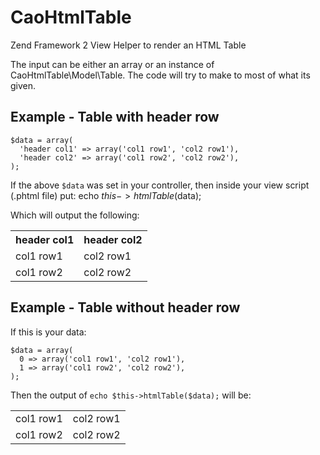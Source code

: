 CaoHtmlTable
============

Zend Framework 2 View Helper to render an HTML Table

The input can be either an array or an instance of CaoHtmlTable\Model\Table.
The code will try to make to most of what its given. 

Example - Table with header row
----------------------------------
    $data = array(
      'header col1' => array('col1 row1', 'col2 row1'),
      'header col2' => array('col1 row2', 'col2 row2'),
    );

If the above `$data` was set in your controller, then inside your view script (.phtml file) put:
    echo $this->htmlTable($data);

Which will output the following:
    <table>
      <tr>
        <th>header col1</th><th>header col2</th>
      </tr>
      <tr>
        <td>col1 row1</td><td>col2 row1</td>
      </tr>
      <tr>
        <td>col1 row2</td><td>col2 row2</td>
      </tr>
    </table>
    
Example - Table without header row
----------------------------------
If this is your data:

    $data = array(
      0 => array('col1 row1', 'col2 row1'),
      1 => array('col1 row2', 'col2 row2'),
    );
    
Then the output of `echo $this->htmlTable($data);` will be:
    <table>
      <tr>
        <td>col1 row1</td><td>col2 row1</td>
      </tr>
      <tr>
        <td>col1 row2</td><td>col2 row2</td>
      </tr>
    </table>
